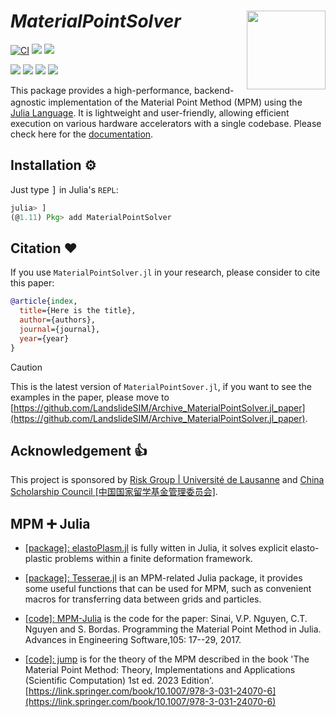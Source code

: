 # *MaterialPointSolver* <img src="docs/logo.png" align="right" height="126" />

[![CI](https://github.com/LandslideSIM/MaterialPointSolver.jl/actions/workflows/ci.yml/badge.svg)](https://github.com/LandslideSIM/MaterialPointSolver.jl/actions/workflows/ci.yml) 
[![](https://img.shields.io/badge/docs-wiki-blue.svg?logo=quicklook)](https://github.com/LandslideSIM/MaterialPointSolver.jl/wiki)
[![](https://img.shields.io/badge/version-v0.3.8-pink)]()

[![](https://img.shields.io/badge/NVIDIA-CUDA-green.svg?logo=nvidia)](https://developer.nvidia.com/cuda-toolkit)
[![](https://img.shields.io/badge/AMD-ROCm-red.svg?logo=amd)](https://www.amd.com/en/products/software/rocm.html)
[![](https://img.shields.io/badge/Intel-oneAPI-blue.svg?logo=intel)](https://www.intel.com/content/www/us/en/developer/tools/oneapi/overview.html)
[![](https://img.shields.io/badge/Apple-Metal-purple.svg?logo=apple)](https://developer.apple.com/metal/)

<p>
This package provides a high-performance, backend-agnostic implementation of the Material Point Method (MPM) using the <a href="https://julialang.org" target="_blank"><img src="https://raw.githubusercontent.com/JuliaLang/julia-logo-graphics/master/images/julia.ico" width="16em"> Julia Language</a>. It is lightweight and user-friendly, allowing efficient execution on various hardware accelerators with a single codebase. Please check here for the <a href="https://github.com/LandslideSIM/MaterialPointSolver.jl/wiki" target="_blank">documentation</a>.
</p>

## Installation ⚙️

Just type <kbd>]</kbd> in Julia's `REPL`:

```julia
julia> ]
(@1.11) Pkg> add MaterialPointSolver
```

## Citation ❤
If you use `MaterialPointSolver.jl` in your research, please consider to cite this paper:

```bib
@article{index,
  title={Here is the title},
  author={authors},
  journal={journal},
  year={year}
}
```
> [!CAUTION]
> This is the latest version of `MaterialPointSover.jl`, if you want to see the examples in the paper, please move to [https://github.com/LandslideSIM/Archive_MaterialPointSolver.jl_paper](https://github.com/LandslideSIM/Archive_MaterialPointSolver.jl_paper).

## Acknowledgement 👍

This project is sponsored by [Risk Group | Université de Lausanne](https://wp.unil.ch/risk/) and [China Scholarship Council [中国国家留学基金管理委员会]](https://www.csc.edu.cn/).

## MPM ➕ Julia

* [[package]: elastoPlasm.jl](https://github.com/ewyser/elastoPlasm.jl) is fully witten in Julia, it solves explicit elasto-plastic problems within a finite deformation framework.

* [[package]: Tesserae.jl](https://github.com/KeitaNakamura/Tesserae.jl) is an MPM-related Julia package, it provides some useful functions that can be used for MPM, such as convenient macros for transferring data between grids and particles.

* [[code]: MPM-Julia](https://github.com/vinhphunguyen/MPM-Julia) is the code for the paper: Sinai, V.P. Nguyen, C.T. Nguyen and S. Bordas. Programming the Material Point Method in Julia. Advances in Engineering Software,105: 17--29, 2017.

* [[code]: jump](https://github.com/vinhphunguyen/jump) is for the theory of the MPM described in the book 'The Material Point Method: Theory, Implementations and Applications (Scientific Computation) 1st ed. 2023 Edition'. [https://link.springer.com/book/10.1007/978-3-031-24070-6](https://link.springer.com/book/10.1007/978-3-031-24070-6)
